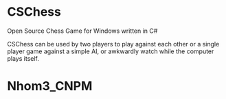 # CSChess
Open Source Chess Game for Windows written in C#

CSChess can be used by two players to play against each other or a single player game against a simple AI, or awkwardly watch while the computer plays itself.
# Nhom3_CNPM
